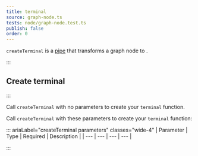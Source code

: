 ```yaml
---
title: terminal
source: graph-node.ts
tests: node/graph-node.test.ts
publish: false
order: 0
---
```


`createTerminal` is a [pipe](/docs/logic/pipes-overview) that transforms a graph node to <!--TODO-->.


:::
## Create terminal
:::

Call `createTerminal` with no parameters to create your `terminal` function.

Call `createTerminal` with these parameters to create your `terminal` function:

::: ariaLabel="createTerminal parameters" classes="wide-4"
| Parameter | Type | Required | Description |
| --- | --- | --- | --- |

:::


